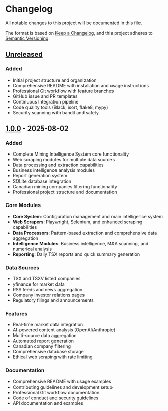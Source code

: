 # Changelog

All notable changes to this project will be documented in this file.

The format is based on [Keep a Changelog](https://keepachangelog.com/en/1.0.0/),
and this project adheres to [Semantic Versioning](https://semver.org/spec/v2.0.0.html).

## [Unreleased]

### Added
- Initial project structure and organization
- Comprehensive README with installation and usage instructions
- Professional Git workflow with feature branches
- GitHub issue and PR templates
- Continuous Integration pipeline
- Code quality tools (Black, isort, flake8, mypy)
- Security scanning with bandit and safety

## [1.0.0] - 2025-08-02

### Added
- Complete Mining Intelligence System core functionality
- Web scraping modules for multiple data sources
- Data processing and extraction capabilities
- Business intelligence analysis modules
- Report generation system
- SQLite database integration
- Canadian mining companies filtering functionality
- Professional project structure and documentation

### Core Modules
- **Core System**: Configuration management and main intelligence system
- **Web Scrapers**: Playwright, Selenium, and enhanced scraping capabilities
- **Data Processors**: Pattern-based extraction and comprehensive data aggregation
- **Intelligence Modules**: Business intelligence, M&A scanning, and numerical analysis
- **Reporting**: Daily TSX reports and quick summary generation

### Data Sources
- TSX and TSXV listed companies
- yfinance for market data
- RSS feeds and news aggregation
- Company investor relations pages
- Regulatory filings and announcements

### Features
- Real-time market data integration
- AI-powered content analysis (OpenAI/Anthropic)
- Multi-source data aggregation
- Automated report generation
- Canadian company filtering
- Comprehensive database storage
- Ethical web scraping with rate limiting

### Documentation
- Comprehensive README with usage examples
- Contributing guidelines and development setup
- Professional Git workflow documentation
- Code of conduct and security guidelines
- API documentation and examples

[Unreleased]: https://github.com/your-username/mining-intelligence-system/compare/v1.0.0...HEAD
[1.0.0]: https://github.com/your-username/mining-intelligence-system/releases/tag/v1.0.0